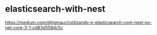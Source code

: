 # elasticsearch-with-nest

https://medium.com/@hgmauri/utilizando-o-elasticsearch-com-nest-no-net-core-3-1-cd83d559dc5c
